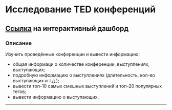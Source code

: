 # Исследование TED конференций

[Ссылка](https://datalens.yandex.cloud/p5iimcrfl7j4c) на интерактивный дашборд
------------------------------
### Описание  
Изучить  проведённые конференции и вывести информацию:

- общая информаци о количестве конференции, выступлениях, выступающих;
- подробную информацию о выступлениях (длительность, кол-во выступающих и т.д.);
- вывести топ-10 самых смешных выступлений и топ-20 популярных тегов;
- вывести информацию о выступающих.
------------------------------

